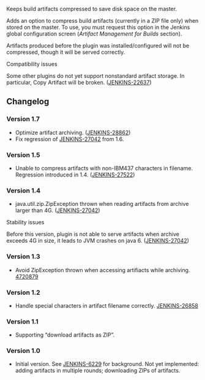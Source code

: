 Keeps build artifacts compressed to save disk space on the master.

Adds an option to compress build artifacts (currently in a ZIP file
only) when stored on the master. To use, you must request this option in
the Jenkins global configuration screen (*Artifact Management for
Builds* section).

Artifacts produced before the plugin was installed/configured will not
be compressed, though it will be served correctly.

Compatibility issues

Some other plugins do not yet support nonstandard artifact storage. In
particular, Copy Artifact will be broken.
([JENKINS-22637](https://issues.jenkins-ci.org/browse/JENKINS-22637))

## Changelog

### Version 1.7

-   Optimize artifact archiving.
    ([JENKINS-28862](https://issues.jenkins-ci.org/browse/JENKINS-28862))
-   Fix regression of
    [JENKINS-27042](https://issues.jenkins-ci.org/browse/JENKINS-27042)
    from 1.6.

### Version 1.5

-   Unable to compress artifacts with non-IBM437 characters in filename.
    Regression introduced in 1.4.
    ([JENKINS-27522](https://issues.jenkins-ci.org/browse/JENKINS-27522))

### Version 1.4

-   java.util.zip.ZipException thrown when reading artifacts from
    archive larger than 4G.
    ([JENKINS-27042](https://issues.jenkins-ci.org/browse/JENKINS-27042))

Stability issues

Before this version, plugin is not able to serve artifacts when archive
exceeds 4G in size, it leads to JVM crashes on java 6.
([JENKINS-27042](https://issues.jenkins-ci.org/browse/JENKINS-27042))

### Version 1.3

-   Avoid ZipException thrown when accessing artifiacts while archiving.
    [4720879](https://github.com/jenkinsci/compress-artifacts-plugin/commit/47208791705ed6d77bbc4931fe8f1f4517c9b9bc)

### Version 1.2

-   Handle special characters in artifact filename correctly.
    [JENKINS-26858](https://issues.jenkins-ci.org/browse/JENKINS-26858)

### Version 1.1

-   Supporting “download artifacts as ZIP”.

### Version 1.0

-   Initial version. See
    [JENKINS-6229](https://issues.jenkins-ci.org/browse/JENKINS-6229)
    for background. Not yet implemented: adding artifacts in multiple
    rounds; downloading ZIPs of artifacts.
